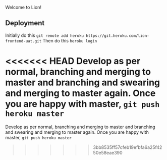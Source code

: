 Welcome to Lion!

## Deployment

Initially do this `git remote add heroku https://git.heroku.com/lion-frontend-uat.git`
Then do this `heroku login`

<<<<<<< HEAD
Develop as per normal, branching and merging to master and branching and swearing and merging to master again. Once you are happy with master, `git push heroku master`
=======
Develop as per normal, branching and merging to master and branching and swearing and merging to master again. Once you are happy with master, `git push heroku master`
>>>>>>> 3bb8535ff57cfeb19efbfa6a25f4250e58eae390
